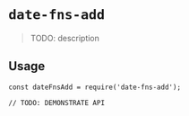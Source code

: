 # `date-fns-add`

> TODO: description

## Usage

```
const dateFnsAdd = require('date-fns-add');

// TODO: DEMONSTRATE API
```
